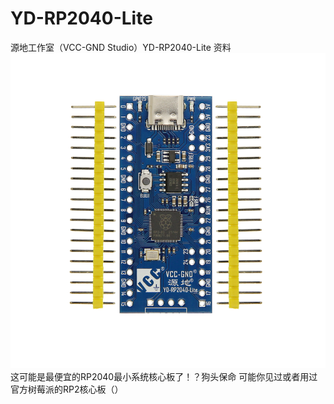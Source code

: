 # YD-RP2040-Lite
源地工作室（VCC-GND Studio）YD-RP2040-Lite 资料
![image](https://github.com/vcc-gnd/YD-RP2040-Lite/blob/main/img/YD-PR2040-LITE-IMG1.PNG)
这可能是最便宜的RP2040最小系统核心板了！？狗头保命
可能你见过或者用过官方树莓派的RP2核心板（）
